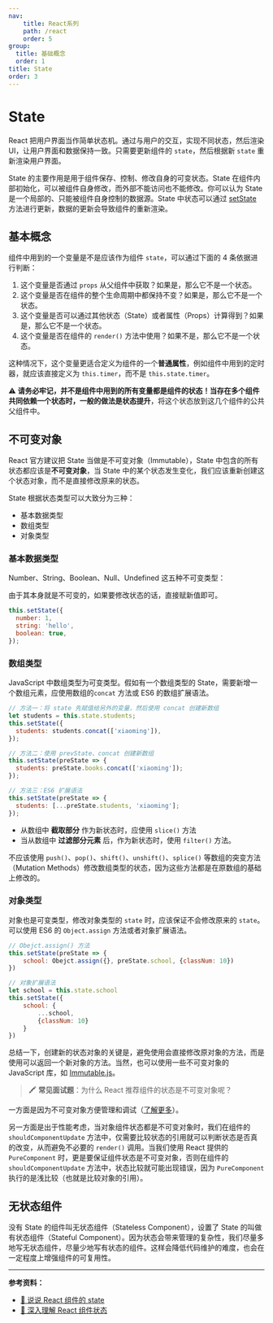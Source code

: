 ```yaml
---
nav:
    title: React系列
    path: /react
    order: 5
group:
  title: 基础概念
  order: 1
title: State
order: 3
---
```


# State

React 把用户界面当作简单状态机。通过与用户的交互，实现不同状态，然后渲染 UI，让用户界面和数据保持一致。只需要更新组件的 `state`，然后根据新 `state` 重新渲染用户界面。

State 的主要作用是用于组件保存、控制、修改自身的可变状态。State 在组件内部初始化，可以被组件自身修改，而外部不能访问也不能修改。你可以认为 State 是一个局部的、只能被组件自身控制的数据源。State 中状态可以通过 [setState](../mechanism/set-state) 方法进行更新，数据的更新会导致组件的重新渲染。

## 基本概念

组件中用到的一个变量是不是应该作为组件 `state`，可以通过下面的 4 条依据进行判断：

1. 这个变量是否通过 `props` 从父组件中获取？如果是，那么它不是一个状态。
2. 这个变量是否在组件的整个生命周期中都保持不变？如果是，那么它不是一个状态。
3. 这个变量是否可以通过其他状态（State）或者属性（Props）计算得到？如果是，那么它不是一个状态。
4. 这个变量是否在组件的 `render()` 方法中使用？如果不是，那么它不是一个状态。

这种情况下，这个变量更适合定义为组件的一个**普通属性**，例如组件中用到的定时器，就应该直接定义为 `this.timer`，而不是 `this.state.timer`。

⚠️ **请务必牢记，并不是组件中用到的所有变量都是组件的状态！**当存在多个组件共同依赖一个状态时，一般的做法是**状态提升**，将这个状态放到这几个组件的公共父组件中。

## 不可变对象

React 官方建议把 State 当做是不可变对象（Immutable），State 中包含的所有状态都应该是**不可变对象**，当 State 中的某个状态发生变化，我们应该重新创建这个状态对象，而不是直接修改原来的状态。

State 根据状态类型可以大致分为三种：

- 基本数据类型
- 数组类型
- 对象类型

### 基本数据类型

Number、String、Boolean、Null、Undefined 这五种不可变类型：

由于其本身就是不可变的，如果要修改状态的话，直接赋新值即可。

```js
this.setState({
  number: 1,
  string: 'hello',
  boolean: true,
});
```

### 数组类型

JavaScript 中数组类型为可变类型。假如有一个数组类型的 State，需要新增一个数组元素，应使用数组的`concat` 方法或 ES6 的数组扩展语法。

```js
// 方法一：将 state 先赋值给另外的变量，然后使用 concat 创建新数组
let students = this.state.students;
this.setState({
  students: students.concat(['xiaoming']),
});

// 方法二：使用 prevState、concat 创建新数组
this.setState(preState => {
  students: preState.books.concat(['xiaoming']);
});

// 方法三：ES6 扩展语法
this.setState(preState => {
  students: [...preState.students, 'xiaoming'];
});
```

- 从数组中 **截取部分** 作为新状态时，应使用 `slice()` 方法
- 当从数组中 **过滤部分元素** 后，作为新状态时，使用 `filter()` 方法。

不应该使用 `push()`、`pop()`、`shift()`、`unshift()`、`splice()` 等数组的突变方法（Mutation Methods）修改数组类型的状态，因为这些方法都是在原数组的基础上修改的。

### 对象类型

对象也是可变类型，修改对象类型的 `state` 时，应该保证不会修改原来的 `state`。可以使用 ES6 的 `Object.assign` 方法或者对象扩展语法。

```js
// Obejct.assign() 方法
this.setState(preState => {
    school: Obejct.assign({}, preState.school, {classNum: 10})
})

// 对象扩展语法
let school = this.state.school
this.setState({
    school: {
        ...school,
        {classNum: 10}
    }
})
```

总结一下，创建新的状态对象的关键是，避免使用会直接修改原对象的方法，而是使用可以返回一个新对象的方法。当然，也可以使用一些不可变对象的 JavaScript 库，如 [Immutable.js](https://link.juejin.im/?target=https%3A%2F%2Fgithub.com%2Ffacebook%2Fimmutable-js)。

> 🖍 **常见面试题**：为什么 React 推荐组件的状态是不可变对象呢？

一方面是因为不可变对象方便管理和调试（[了解更多](https://link.juejin.im/?target=http%3A%2F%2Fredux.js.org%2Fdocs%2Ffaq%2FImmutableData.html%23benefits-of-immutability)）。

另一方面是出于性能考虑，当对象组件状态都是不可变对象时，我们在组件的 `shouldComponentUpdate` 方法中，仅需要比较状态的引用就可以判断状态是否真的改变，从而避免不必要的 `render()` 调用。当我们使用 React 提供的 `PureComponent` 时，更是要保证组件状态是不可变对象，否则在组件的 `shouldComponentUpdate` 方法中，状态比较就可能出现错误，因为 `PureComponent` 执行的是浅比较（也就是比较对象的引用）。

## 无状态组件

没有 State 的组件叫无状态组件（Stateless Component），设置了 State 的叫做有状态组件（Stateful Component）。因为状态会带来管理的复杂性，我们尽量多地写无状态组件，尽量少地写有状态的组件。这样会降低代码维护的难度，也会在一定程度上增强组件的可复用性。

---

**参考资料：**

- [📝 说说 React 组件的 state](https://juejin.im/entry/5b3b7bbc5188251af53db90a)
- [📝 深入理解 React 组件状态](https://juejin.im/entry/59522bdb6fb9a06b9a516113)
